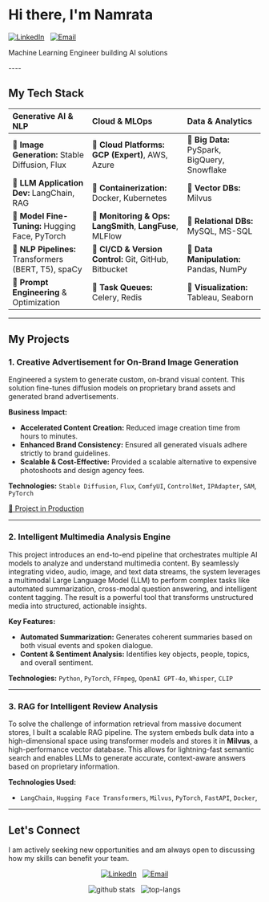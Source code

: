 # Hi there, I'm Namrata

<p align="left">
  <a href="https://linkedin.com/in/dnamrata999"><img src="https://img.shields.io/badge/LinkedIn-0A66C2?style=for-the-badge&logo=linkedin&logoColor=white" alt="LinkedIn"></a>
   
  <a href="mailto:dnamrata.2016@gmail.com"><img src="https://img.shields.io/badge/Get%20in%20Touch-D14836?style=for-the-badge&logo=gmail&logoColor=white" alt="Email"></a>
</p>


<p> Machine Learning Engineer building AI solutions</p>
----

##  My Tech Stack

| Generative AI & NLP                                                                                                                              | Cloud & MLOps                                                                                                                                           | Data & Analytics                                                                                                                                   |
| :----------------------------------------------------------------------------------------------------------------------------------------------- | :------------------------------------------------------------------------------------------------------------------------------------------------------ | :------------------------------------------------------------------------------------------------------------------------------------------------- |
| 🔹 **Image Generation:** Stable Diffusion, Flux                                                                                                  | 🔹 **Cloud Platforms:** **GCP (Expert)**, AWS, Azure                                                                                                      | 🔹 **Big Data:** PySpark, BigQuery, Snowflake                                                                                                      |
| 🔹 **LLM Application Dev:** LangChain, RAG                                                                                                       | 🔹 **Containerization:** Docker, Kubernetes                                                                                                             | 🔹 **Vector DBs:** Milvus                                                                                                                          |
| 🔹 **Model Fine-Tuning:** Hugging Face, PyTorch                                                                                                   | 🔹 **Monitoring & Ops:** **LangSmith**, **LangFuse**, MLFlow                                                                                              | 🔹 **Relational DBs:** MySQL, MS-SQL                                                                                                               |
| 🔹 **NLP Pipelines:** Transformers (BERT, T5), spaCy                                                                                              | 🔹 **CI/CD & Version Control:** Git, GitHub, Bitbucket                                                                                                   | 🔹 **Data Manipulation:** Pandas, NumPy                                                                                                            |
| 🔹 **Prompt Engineering** & Optimization                                                                                                         | 🔹 **Task Queues:** Celery, Redis                                                                                                                         | 🔹 **Visualization:** Tableau, Seaborn                                                                                                             |

---

## My Projects  

<!-- 
    TIP: Replace the placeholder images with high-quality GIFs or screenshots of your work.
    This is the most critical part for making your portfolio "eye-catching".
-->

### 1. Creative Advertisement for On-Brand Image Generation

Engineered a system to generate custom, on-brand visual content. This solution fine-tunes diffusion models on proprietary brand assets and generated brand advertisements.

**Business Impact:**
*   **Accelerated Content Creation:** Reduced image creation time from hours to minutes.
*   **Enhanced Brand Consistency:** Ensured all generated visuals adhere strictly to brand guidelines.
*   **Scalable & Cost-Effective:** Provided a scalable alternative to expensive photoshoots and design agency fees.

**Technologies:** `Stable Diffusion`, `Flux`, `ComfyUI`, `ControlNet`, `IPAdapter`, `SAM`, `PyTorch`

<a href="https://amazon.co.jp/dp/B0F4KCQ8NV">🔗 Project in Production</a>

---

### 2. Intelligent Multimedia Analysis Engine
This project introduces an end-to-end pipeline that orchestrates multiple AI models to analyze and understand multimedia content. By seamlessly integrating video, audio, image, and text data streams, the system leverages a multimodal Large Language Model (LLM) to perform complex tasks like automated summarization, cross-modal question answering, and intelligent content tagging. The result is a powerful tool that transforms unstructured media into structured, actionable insights.


**Key Features:**
* **Automated Summarization:** Generates coherent summaries based on both visual events and spoken dialogue.
* **Content & Sentiment Analysis:** Identifies key objects, people, topics, and overall sentiment.


**Technologies:** `Python`, `PyTorch`, `FFmpeg`, `OpenAI GPT-4o`, `Whisper`, `CLIP`

---

### 3. RAG for Intelligent Review Analysis

To solve the challenge of information retrieval from massive document stores, I built a scalable RAG pipeline. The system embeds bulk data into a high-dimensional space using transformer models and stores it in **Milvus**, a high-performance vector database. This allows for lightning-fast semantic search and enables LLMs to generate accurate, context-aware answers based on proprietary information.

**Technologies Used:**
- `LangChain`, `Hugging Face Transformers`, `Milvus`, `PyTorch`, `FastAPI`, `Docker`,


---

## Let's Connect

I am actively seeking new opportunities and am always open to discussing how my skills can benefit your team.

<p align="center">
  <a href="[https://linkedin.com/in/dnamrata999]"><img src="https://img.shields.io/badge/LinkedIn-0A66C2?style=for-the-badge&logo=linkedin&logoColor=white" alt="LinkedIn"></a>
   
  <a href="mailto:dnamrata.2016@gmail.com"><img src="https://img.shields.io/badge/Email%20Me-D14836?style=for-the-badge&logo=gmail&logoColor=white" alt="Email"></a>
</p>

<!-- GitHub Stats are great for a quick technical overview -->
<p align="center">
  <img src="https://github-readme-stats.vercel.app/api?username=buzzbing&show_icons=true&theme=tokyonight&rank_icon=github" alt="github stats" />
   
  <img src="https://github-readme-stats.vercel.app/api/top-langs/?username=buzzbing&layout=compact&theme=tokyonight" alt="top-langs" />
</p>
